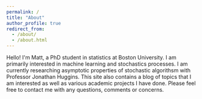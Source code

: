 ```yaml
---
permalink: /
title: "About"
author_profile: true
redirect_from: 
  - /about/
  - /about.html
---
```


Hello! I'm Matt, a PhD student in statistics at Boston University. I am primarily interested in machine learning and stochastics processes. I am currently researching asymptotic properties of stochastic algorithsm with Professor Jonathan Huggins. This site also contains a blog of topics that I am interested as well as various academic projects I have done. Please feel free to contact me with any questions, comments or concerns.


